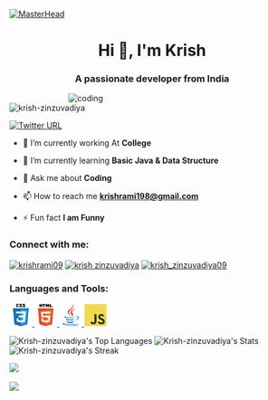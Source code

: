 [![MasterHead](https://firebasestorage.googleapis.com/v0/b/flexi-coding.appspot.com/o/dempgi7-520f8d5f-63d4-4453-8822-dbc149ae27f8.gif?alt=media&token=91c0c7b2-93c3-4029-b011-1a8703c5730d)](https://rishavchanda.io)
<h1 align="center">Hi 👋, I'm Krish</h1>
<h3 align="center">A passionate developer from India</h3>
<img align="right" alt="coding" width="400" src="https://cdn.dribbble.com/users/1162077/screenshots/3848914/programmer.gif">

<p align="left"> <img src="https://komarev.com/ghpvc/?username=krish-zinzuvadiya&label=Profile%20views&color=0e75b6&style=flat" alt="krish-zinzuvadiya" /> </p>

[![Twitter URL](https://img.shields.io/twitter/url/https/twitter.com/krishrami09.svg?style=social&label=Follow%20%40krishrami09)](https://twitter.com/krishrami09)

- 🔭 I’m currently working At **College**

- 🌱 I’m currently learning **Basic Java & Data Structure**

- 💬 Ask me about **Coding**

- 📫 How to reach me **krishrami198@gmail.com**

- ⚡ Fun fact **I am Funny**

<h3 align="left">Connect with me:</h3>
<p align="left">
<a href="https://twitter.com/krishrami09" target="blank"><img align="center" src="https://raw.githubusercontent.com/rahuldkjain/github-profile-readme-generator/master/src/images/icons/Social/twitter.svg" alt="krishrami09" height="30" width="40" /></a>
<a href="https://www.linkedin.com/in/krish-zinzuvadiya-449b70279/" target="blank"><img align="center" src="https://raw.githubusercontent.com/rahuldkjain/github-profile-readme-generator/master/src/images/icons/Social/linked-in-alt.svg" alt="krish zinzuvadiya" height="30" width="40" /></a>
<a href="https://instagram.com/krish_zinzuvadiya09" target="blank"><img align="center" src="https://raw.githubusercontent.com/rahuldkjain/github-profile-readme-generator/master/src/images/icons/Social/instagram.svg" alt="krish_zinzuvadiya09" height="30" width="40" /></a>
</p>

<h3 align="left">Languages and Tools:</h3>
<p align="left"> <a href="https://www.w3schools.com/css/" target="_blank" rel="noreferrer"> <img src="https://raw.githubusercontent.com/devicons/devicon/master/icons/css3/css3-original-wordmark.svg" alt="css3" width="40" height="40"/> </a> <a href="https://www.w3.org/html/" target="_blank" rel="noreferrer"> <img src="https://raw.githubusercontent.com/devicons/devicon/master/icons/html5/html5-original-wordmark.svg" alt="html5" width="40" height="40"/> </a> <a href="https://www.java.com" target="_blank" rel="noreferrer"> <img src="https://raw.githubusercontent.com/devicons/devicon/master/icons/java/java-original.svg" alt="java" width="40" height="40"/> </a> <a href="https://developer.mozilla.org/en-US/docs/Web/JavaScript" target="_blank" rel="noreferrer"> <img src="https://raw.githubusercontent.com/devicons/devicon/master/icons/javascript/javascript-original.svg" alt="javascript" width="40" height="40"/> </a> </p>

![Krish-zinzuvadiya's Top Languages](https://github-readme-stats.vercel.app/api/top-langs/?username=Krish-zinzuvadiya&theme=tokyonight&show_icons=true&hide_border=true&layout=compact)
![Krish-zinzuvadiya's Stats](https://github-readme-stats.vercel.app/api?username=Krish-zinzuvadiya&theme=tokyonight&show_icons=true&hide_border=true&count_private=true)
![Krish-zinzuvadiya's Streak](https://github-readme-streak-stats.herokuapp.com/?user=Krish-zinzuvadiya&theme=tokyonight&hide_border=true)

<p><img src="https://user-images.githubusercontent.com/74038190/225813708-98b745f2-7d22-48cf-9150-083f1b00d6c9.gif" width="500"></p>
<p><img src="https://github.com/Anmol-Baranwal/Cool-GIFs-For-GitHub/assets/74038190/0c7eb6ed-663b-4ce4-bfbd-18239a38ba1b" width="500"></p>
